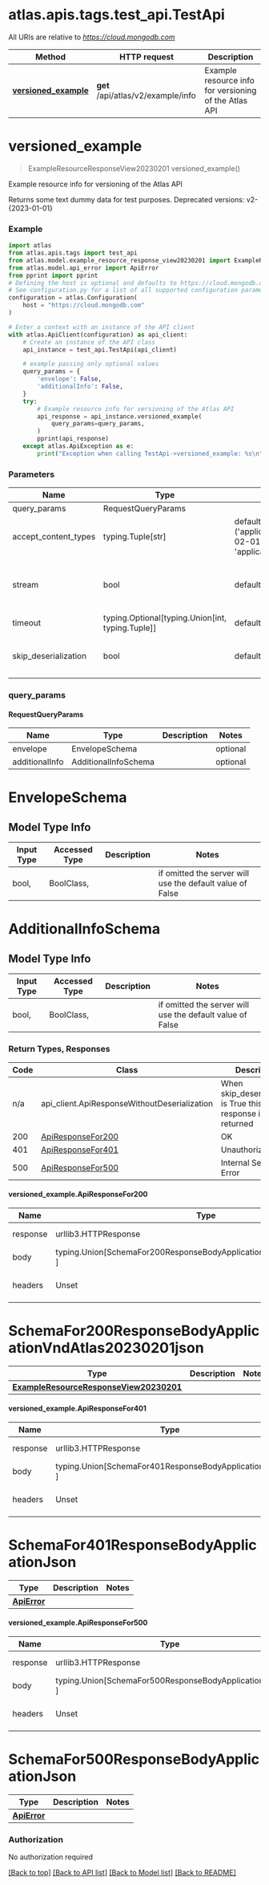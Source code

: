 <a name="__pageTop"></a>
# atlas.apis.tags.test_api.TestApi

All URIs are relative to *https://cloud.mongodb.com*

Method | HTTP request | Description
------------- | ------------- | -------------
[**versioned_example**](#versioned_example) | **get** /api/atlas/v2/example/info | Example resource info for versioning of the Atlas API

# **versioned_example**
<a name="versioned_example"></a>
> ExampleResourceResponseView20230201 versioned_example()

Example resource info for versioning of the Atlas API

Returns some text dummy data for test purposes. Deprecated versions: v2-{2023-01-01}

### Example

```python
import atlas
from atlas.apis.tags import test_api
from atlas.model.example_resource_response_view20230201 import ExampleResourceResponseView20230201
from atlas.model.api_error import ApiError
from pprint import pprint
# Defining the host is optional and defaults to https://cloud.mongodb.com
# See configuration.py for a list of all supported configuration parameters.
configuration = atlas.Configuration(
    host = "https://cloud.mongodb.com"
)

# Enter a context with an instance of the API client
with atlas.ApiClient(configuration) as api_client:
    # Create an instance of the API class
    api_instance = test_api.TestApi(api_client)

    # example passing only optional values
    query_params = {
        'envelope': False,
        'additionalInfo': False,
    }
    try:
        # Example resource info for versioning of the Atlas API
        api_response = api_instance.versioned_example(
            query_params=query_params,
        )
        pprint(api_response)
    except atlas.ApiException as e:
        print("Exception when calling TestApi->versioned_example: %s\n" % e)
```
### Parameters

Name | Type | Description  | Notes
------------- | ------------- | ------------- | -------------
query_params | RequestQueryParams | |
accept_content_types | typing.Tuple[str] | default is ('application/vnd.atlas.2023-02-01+json', 'application/json', ) | Tells the server the content type(s) that are accepted by the client
stream | bool | default is False | if True then the response.content will be streamed and loaded from a file like object. When downloading a file, set this to True to force the code to deserialize the content to a FileSchema file
timeout | typing.Optional[typing.Union[int, typing.Tuple]] | default is None | the timeout used by the rest client
skip_deserialization | bool | default is False | when True, headers and body will be unset and an instance of api_client.ApiResponseWithoutDeserialization will be returned

### query_params
#### RequestQueryParams

Name | Type | Description  | Notes
------------- | ------------- | ------------- | -------------
envelope | EnvelopeSchema | | optional
additionalInfo | AdditionalInfoSchema | | optional


# EnvelopeSchema

## Model Type Info
Input Type | Accessed Type | Description | Notes
------------ | ------------- | ------------- | -------------
bool,  | BoolClass,  |  | if omitted the server will use the default value of False

# AdditionalInfoSchema

## Model Type Info
Input Type | Accessed Type | Description | Notes
------------ | ------------- | ------------- | -------------
bool,  | BoolClass,  |  | if omitted the server will use the default value of False

### Return Types, Responses

Code | Class | Description
------------- | ------------- | -------------
n/a | api_client.ApiResponseWithoutDeserialization | When skip_deserialization is True this response is returned
200 | [ApiResponseFor200](#versioned_example.ApiResponseFor200) | OK
401 | [ApiResponseFor401](#versioned_example.ApiResponseFor401) | Unauthorized
500 | [ApiResponseFor500](#versioned_example.ApiResponseFor500) | Internal Server Error

#### versioned_example.ApiResponseFor200
Name | Type | Description  | Notes
------------- | ------------- | ------------- | -------------
response | urllib3.HTTPResponse | Raw response |
body | typing.Union[SchemaFor200ResponseBodyApplicationVndAtlas20230201json, ] |  |
headers | Unset | headers were not defined |

# SchemaFor200ResponseBodyApplicationVndAtlas20230201json
Type | Description  | Notes
------------- | ------------- | -------------
[**ExampleResourceResponseView20230201**](../../models/ExampleResourceResponseView20230201.md) |  | 


#### versioned_example.ApiResponseFor401
Name | Type | Description  | Notes
------------- | ------------- | ------------- | -------------
response | urllib3.HTTPResponse | Raw response |
body | typing.Union[SchemaFor401ResponseBodyApplicationJson, ] |  |
headers | Unset | headers were not defined |

# SchemaFor401ResponseBodyApplicationJson
Type | Description  | Notes
------------- | ------------- | -------------
[**ApiError**](../../models/ApiError.md) |  | 


#### versioned_example.ApiResponseFor500
Name | Type | Description  | Notes
------------- | ------------- | ------------- | -------------
response | urllib3.HTTPResponse | Raw response |
body | typing.Union[SchemaFor500ResponseBodyApplicationJson, ] |  |
headers | Unset | headers were not defined |

# SchemaFor500ResponseBodyApplicationJson
Type | Description  | Notes
------------- | ------------- | -------------
[**ApiError**](../../models/ApiError.md) |  | 


### Authorization

No authorization required

[[Back to top]](#__pageTop) [[Back to API list]](../../../README.md#documentation-for-api-endpoints) [[Back to Model list]](../../../README.md#documentation-for-models) [[Back to README]](../../../README.md)

